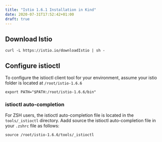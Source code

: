 ```yaml
---
title: "Istio 1.6.1 Installation in Kind"
date: 2020-07-31T17:52:42+01:00
draft: true
---
```


## Download Istio
```
curl -L https://istio.io/downloadIstio | sh -
```

## Configure istioctl
To configure the istioctl client tool for your environment,
assume your istio folder is located at `/root/istio-1.6.6`
```
export PATH="$PATH:/root/istio-1.6.6/bin"
```

### istioctl auto-completion
For ZSH users, the istioctl auto-completion file is located in the `tools/_istioctl` directory. 
Aadd source the istioctl auto-completion file in your `.zshrc` file as follows:
```
source /root/istio-1.6.6/tools/_istioctl
```

